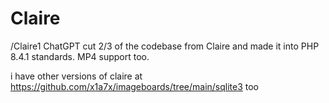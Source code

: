 # Claire


/Claire1  ChatGPT cut 2/3 of the codebase from Claire and made it into PHP 8.4.1 standards. MP4 support too. 

i have other versions of claire at https://github.com/x1a7x/imageboards/tree/main/sqlite3 too 
